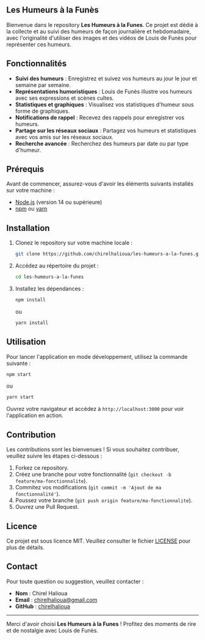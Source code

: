 ## Les Humeurs à la Funès 

Bienvenue dans le repository **Les Humeurs à la Funes**. Ce projet est dédié à la collecte et au suivi des humeurs de façon journalière et hebdomadaire, avec l'originalité d'utiliser des images et des vidéos de Louis de Funès pour représenter ces humeurs.

 ## Fonctionnalités

- **Suivi des humeurs** : Enregistrez et suivez vos humeurs au jour le jour et semaine par semaine.
- **Représentations humoristiques** : Louis de Funès illustre vos humeurs avec ses expressions et scènes cultes.
- **Statistiques et graphiques** : Visualisez vos statistiques d'humeur sous forme de graphiques.
- **Notifications de rappel** : Recevez des rappels pour enregistrer vos humeurs.
- **Partage sur les réseaux sociaux** : Partagez vos humeurs et statistiques avec vos amis sur les réseaux sociaux.
- **Recherche avancée** : Recherchez des humeurs par date ou par type d'humeur.

## Prérequis

Avant de commencer, assurez-vous d'avoir les éléments suivants installés sur votre machine :

- [Node.js](https://nodejs.org/) (version 14 ou supérieure)
- [npm](https://www.npmjs.com/) ou [yarn](https://yarnpkg.com/)

## Installation

1. Clonez le repository sur votre machine locale :

   ```bash
   git clone https://github.com/chirelhalioua/les-humeurs-a-la-funes.git
   ```

2. Accédez au répertoire du projet :

   ```bash
   cd les-humeurs-a-la-funes
   ```

3. Installez les dépendances :

   ```bash
   npm install
   ```

   ou

   ```bash
   yarn install
   ```

## Utilisation

Pour lancer l'application en mode développement, utilisez la commande suivante :

```bash
npm start
```

ou

```bash
yarn start
```

Ouvrez votre navigateur et accédez à `http://localhost:3000` pour voir l'application en action.

## Contribution

Les contributions sont les bienvenues ! Si vous souhaitez contribuer, veuillez suivre les étapes ci-dessous :

1. Forkez ce repository.
2. Créez une branche pour votre fonctionnalité (`git checkout -b feature/ma-fonctionnalite`).
3. Commitez vos modifications (`git commit -m 'Ajout de ma fonctionnalité'`).
4. Poussez votre branche (`git push origin feature/ma-fonctionnalite`).
5. Ouvrez une Pull Request.

## Licence

Ce projet est sous licence MIT. Veuillez consulter le fichier [LICENSE](LICENSE) pour plus de détails.

## Contact

Pour toute question ou suggestion, veuillez contacter :

- **Nom** : Chirel Halioua
- **Email** : chirelhalioua@gmail.com
- **GitHub** : [chirelhalioua](https://github.com/chirelhalioua)

---

Merci d'avoir choisi **Les Humeurs à la Funes** ! Profitez des moments de rire et de nostalgie avec Louis de Funès.

